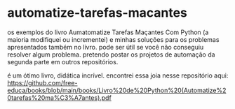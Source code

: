 # automatize-tarefas-macantes
os exemplos do livro Aumatomatize Tarefas Maçantes Com Python (a maioria modifiquei ou incrementei) e minhas soluções para os problemas apresentados também no livro. pode ser útil se você não conseguiu resolver algum problema. 
pretendo postar os projetos de automação da segunda parte em outros repositórios.


é um ótimo livro, didática incrível. encontrei essa joia nesse repositório aqui: https://github.com/free-educa/books/blob/main/books/Livro%20de%20Python%20(Automatize%20tarefas%20ma%C3%A7antes).pdf
